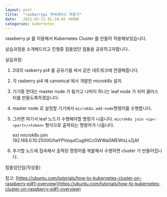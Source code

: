```yaml
---
layout: post
title:  "rasberrypi 쿠버네티스 적용기"
date:   2021-03-12 01:18:45 +0900
categories: kubernetes
---
```


raseberry pi 를 이용해서 Kubernetes Cluster 를 만들어 적용해보았습니다. 

실습과정을 소개해드리고 진행중 힘들었던 점들을 공유하고자합니다.. 



실습과정:


1. 2대의 rasberry pi4 를 공유기를 써서 같은 네트워크에 연결해줍니다. 
2. 각 rasberry pi4 에 canonical 에서 개발한 microk8s 설치
3. 기기중 한대는 master node 가 될거고 나머지 하나는 leaf node 가 되어 클러스터를 만들도록하겠습니다.
3. master node 로 설정할 기기에서 `microk8s.add-node`명령어를 수행합니다. 
4. 그러면 여기서 leaf 노드가 수행해야할 명령가 나옵니다.  `microk8s join <ip>:<port>/<token>` 형식으로 출력되는 명령어가 나옵니다.
    
    ex) microk8s join 192.168.0.10:25000/heYPVequICugIHCcGWWaGMEWlxLsZjAf
5. 추가할 노드에 접속해서 출력된 명령어를 복붙해서 수행하면 cluster 가 만들어집니다.



힘들었던점(작성중)



참고:
[https://ubuntu.com/tutorials/how-to-kubernetes-cluster-on-raspberry-pi#1-overview](https://ubuntu.com/tutorials/how-to-kubernetes-cluster-on-raspberry-pi#1-overview)